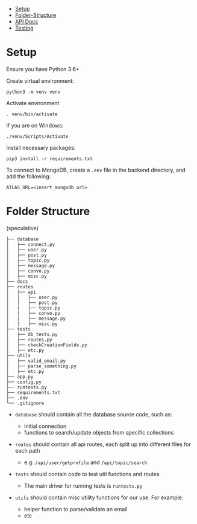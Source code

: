 - [Setup](#Setup)
- [Folder-Structure](#Folder-Structure)
- [API Docs](docs/api.md)
- [Testing](docs/tests.md)

# Setup

Ensure you have Python 3.6+

Create virtual environment:

```
python3 -m venv venv
```

Activate environment
```
. venv/bin/activate
```
If you are on Windows:
```
./venv/Scripts/Activate
```

Install necessary packages:
```
pip3 install -r requirements.txt
```

To connect to MongoDB, create a `.env` file in the backend directory, and add the following:
```
ATLAS_URL=<insert_mongodb_url>
```

# Folder Structure

(speculative)
```
├── database
│   ├── connect.py
│   ├── user.py
│   ├── post.py
│   ├── topic.py
│   ├── message.py
│   ├── convo.py
│   ├── misc.py
├── docs
├── routes
│   ├── api
│   |   ├── user.py
│   |   ├── post.py
│   |   ├── topic.py
│   |   ├── convo.py
│   |   ├── message.py
│   |   ├── misc.py
├── tests
│   ├── db_tests.py
│   ├── routes.py
│   ├── checkCreationFields.py
│   ├── etc.py
├── utils
│   ├── valid_email.py
│   ├── parse_something.py
│   ├── etc.py
├── app.py
├── config.py
├── runtests.py
├── requirements.txt
├── .env
└── .gitignore
```

- `database` should contain all the database source code, such as:
    - initial connection
    - functions to search/update objects from specific collections

- `routes` should contain all api routes, each split up into different files for each path 
    - e.g. `/api/user/getprofile` and `/api/topic/search`

- `tests` should contain code to test util functions and routes
    - The main driver for running tests is `runtests.py`

- `utils` should contain misc utility functions for our use. For example:
    - helper function to parse/validate an email
    - etc